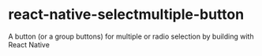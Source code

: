 # react-native-selectmultiple-button
A button (or a group buttons) for multiple or  radio selection  by building with React Native
